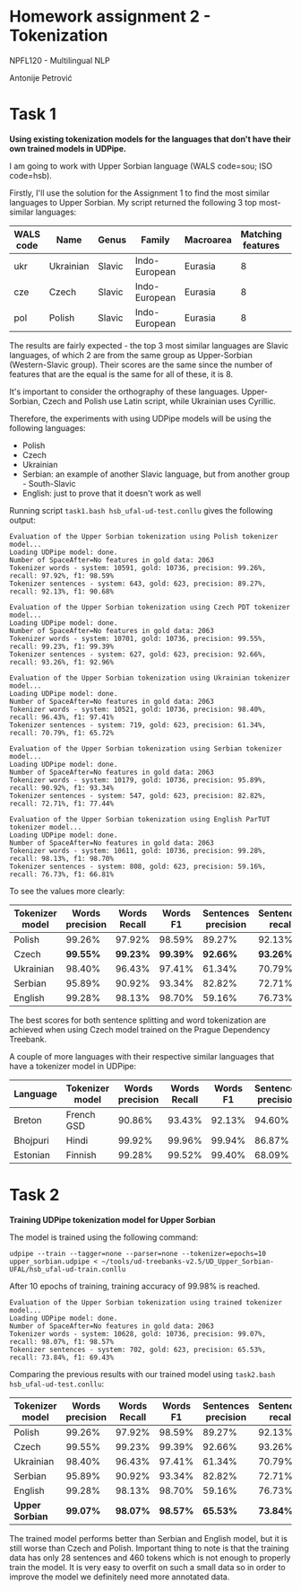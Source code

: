 # Homework assignment 2 - Tokenization

NPFL120 - Multilingual NLP

Antonije Petrović

# Task 1 

**Using existing tokenization models for the languages that don't have their own trained models in UDPipe.**

I am going to work with Upper Sorbian language (WALS code=sou; ISO code=hsb).

Firstly, I'll use the solution for the Assignment 1 to find the most similar languages to Upper Sorbian. My script returned the following 3 top most-similar languages:

| WALS code |	Name | Genus  | Family | Macroarea | Matching features | Similarity score |
|---|---|---|---|---|---|---|
|ukr|Ukrainian|Slavic|Indo-European|Eurasia|8|0.041026
|cze|Czech|Slavic|Indo-European|Eurasia|8|0.041026
|pol|Polish|Slavic|Indo-European|Eurasia|8|0.041026

The results are fairly expected - the top 3 most similar languages are Slavic languages, of which 2 are from the same group as Upper-Sorbian (Western-Slavic group). Their scores are the same since the number of features that are the equal is the same for all of these, it is 8.

It's important to consider the orthography of these languages. Upper-Sorbian, Czech and Polish use Latin script, while Ukrainian uses Cyrillic. 

Therefore, the experiments with using UDPipe models will be using the following languages:
- Polish
- Czech
- Ukrainian
- Serbian: an example of another Slavic language, but from another group - South-Slavic
- English: just to prove that it doesn't work as well

Running script `task1.bash hsb_ufal-ud-test.conllu` gives the following output:

```console
Evaluation of the Upper Sorbian tokenization using Polish tokenizer model...
Loading UDPipe model: done.
Number of SpaceAfter=No features in gold data: 2063
Tokenizer words - system: 10591, gold: 10736, precision: 99.26%, recall: 97.92%, f1: 98.59%
Tokenizer sentences - system: 643, gold: 623, precision: 89.27%, recall: 92.13%, f1: 90.68%

Evaluation of the Upper Sorbian tokenization using Czech PDT tokenizer model...
Loading UDPipe model: done.
Number of SpaceAfter=No features in gold data: 2063
Tokenizer words - system: 10701, gold: 10736, precision: 99.55%, recall: 99.23%, f1: 99.39%
Tokenizer sentences - system: 627, gold: 623, precision: 92.66%, recall: 93.26%, f1: 92.96%

Evaluation of the Upper Sorbian tokenization using Ukrainian tokenizer model...
Loading UDPipe model: done.
Number of SpaceAfter=No features in gold data: 2063
Tokenizer words - system: 10521, gold: 10736, precision: 98.40%, recall: 96.43%, f1: 97.41%
Tokenizer sentences - system: 719, gold: 623, precision: 61.34%, recall: 70.79%, f1: 65.72%

Evaluation of the Upper Sorbian tokenization using Serbian tokenizer model...
Loading UDPipe model: done.
Number of SpaceAfter=No features in gold data: 2063
Tokenizer words - system: 10179, gold: 10736, precision: 95.89%, recall: 90.92%, f1: 93.34%
Tokenizer sentences - system: 547, gold: 623, precision: 82.82%, recall: 72.71%, f1: 77.44%

Evaluation of the Upper Sorbian tokenization using English ParTUT tokenizer model...
Loading UDPipe model: done.
Number of SpaceAfter=No features in gold data: 2063
Tokenizer words - system: 10611, gold: 10736, precision: 99.28%, recall: 98.13%, f1: 98.70%
Tokenizer sentences - system: 808, gold: 623, precision: 59.16%, recall: 76.73%, f1: 66.81%
```

To see the values more clearly:

|Tokenizer model|Words precision|Words Recall|Words F1|Sentences precision|Sentences recall|Sentences F1|
|---|---|---|---|---|---|---|
|Polish|99.26%|97.92%|98.59%|89.27%|92.13%|90.68%
|Czech|**99.55%**|**99.23%**|**99.39%**|**92.66%**|**93.26%**|**92.96%**
|Ukrainian|98.40%|96.43%|97.41%|61.34%|70.79%|65.72%
|Serbian|95.89%|90.92%|93.34%|82.82%|72.71%|77.74%
|English|99.28%|98.13%|98.70%|59.16%|76.73%|66.81%

The best scores for both sentence splitting and word tokenization are achieved when using Czech model trained on the Prague Dependency Treebank.

A couple of more languages with their respective similar languages that have a tokenizer model in UDPipe:

|Language|Tokenizer model|Words precision|Words Recall|Words F1|Sentences precision|Sentences recall|Sentences F1|
|---|---|---|---|---|---|---|---|
|Breton|French GSD|90.86%|93.43%|92.13%|94.60%|88.85%|91.64%
|Bhojpuri|Hindi|99.92%|99.96%|99.94%|86.87%|88.58%|87.72%
|Estonian|Finnish|99.28%|99.52%|99.40%|68.09%|73.96%|70.90%

# Task 2

**Training UDPipe tokenization model for Upper Sorbian**

The model is trained using the following command:

`udpipe --train --tagger=none --parser=none --tokenizer=epochs=10 upper_sorbian.udpipe < ~/tools/ud-treebanks-v2.5/UD_Upper_Sorbian-UFAL/hsb_ufal-ud-train.conllu`

After 10 epochs of training, training accuracy of 99.98% is reached. 

```console
Evaluation of the Upper Sorbian tokenization using trained tokenizer model...
Loading UDPipe model: done.
Number of SpaceAfter=No features in gold data: 2063
Tokenizer words - system: 10628, gold: 10736, precision: 99.07%, recall: 98.07%, f1: 98.57%
Tokenizer sentences - system: 702, gold: 623, precision: 65.53%, recall: 73.84%, f1: 69.43%
```

Comparing the previous results with our trained model using `task2.bash hsb_ufal-ud-test.conllu`:

|Tokenizer model|Words precision|Words Recall|Words F1|Sentences precision|Sentences recall|Sentences F1|
|---|---|---|---|---|---|---|
|Polish|99.26%|97.92%|98.59%|89.27%|92.13%|90.68%
|Czech|99.55%|99.23%|99.39%|92.66%|93.26%|92.96%
|Ukrainian|98.40%|96.43%|97.41%|61.34%|70.79%|65.72%
|Serbian|95.89%|90.92%|93.34%|82.82%|72.71%|77.74%
|English|99.28%|98.13%|98.70%|59.16%|76.73%|66.81%
|**Upper Sorbian**|**99.07%**|**98.07%**|**98.57%**|**65.53%**|**73.84%**|**69.43%**

The trained model performs better than Serbian and English model, but it is still worse than Czech and Polish. Important thing to note is that the training data has only 28 sentences and 460 tokens which is not enough to properly train the model. It is very easy to overfit on such a small data so in order to improve the model we definitely need more annotated data.